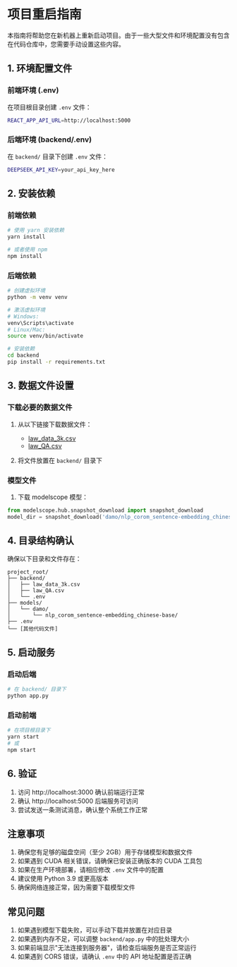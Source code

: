 # 项目重启指南

本指南将帮助您在新机器上重新启动项目。由于一些大型文件和环境配置没有包含在代码仓库中，您需要手动设置这些内容。

## 1. 环境配置文件

### 前端环境 (.env)
在项目根目录创建 `.env` 文件：
```bash
REACT_APP_API_URL=http://localhost:5000
```

### 后端环境 (backend/.env)
在 `backend/` 目录下创建 `.env` 文件：
```bash
DEEPSEEK_API_KEY=your_api_key_here
```

## 2. 安装依赖

### 前端依赖
```bash
# 使用 yarn 安装依赖
yarn install

# 或者使用 npm
npm install
```

### 后端依赖
```bash
# 创建虚拟环境
python -m venv venv

# 激活虚拟环境
# Windows:
venv\Scripts\activate
# Linux/Mac:
source venv/bin/activate

# 安装依赖
cd backend
pip install -r requirements.txt
```

## 3. 数据文件设置

### 下载必要的数据文件
1. 从以下链接下载数据文件：
   - [law_data_3k.csv](your_data_source_link)
   - [law_QA.csv](your_data_source_link)

2. 将文件放置在 `backend/` 目录下

### 模型文件
1. 下载 modelscope 模型：
```python
from modelscope.hub.snapshot_download import snapshot_download
model_dir = snapshot_download('damo/nlp_corom_sentence-embedding_chinese-base', cache_dir='./models')
```

## 4. 目录结构确认
确保以下目录和文件存在：
```
project_root/
├── backend/
│   ├── law_data_3k.csv
│   ├── law_QA.csv
│   └── .env
├── models/
│   └── damo/
│       └── nlp_corom_sentence-embedding_chinese-base/
├── .env
└── [其他代码文件]
```

## 5. 启动服务

### 启动后端
```bash
# 在 backend/ 目录下
python app.py
```

### 启动前端
```bash
# 在项目根目录下
yarn start
# 或
npm start
```

## 6. 验证

1. 访问 http://localhost:3000 确认前端运行正常
2. 确认 http://localhost:5000 后端服务可访问
3. 尝试发送一条测试消息，确认整个系统工作正常

## 注意事项

1. 确保您有足够的磁盘空间（至少 2GB）用于存储模型和数据文件
2. 如果遇到 CUDA 相关错误，请确保已安装正确版本的 CUDA 工具包
3. 如果在生产环境部署，请相应修改 `.env` 文件中的配置
4. 建议使用 Python 3.9 或更高版本
5. 确保网络连接正常，因为需要下载模型文件

## 常见问题

1. 如果遇到模型下载失败，可以手动下载并放置在对应目录
2. 如果遇到内存不足，可以调整 `backend/app.py` 中的批处理大小
3. 如果前端显示"无法连接到服务器"，请检查后端服务是否正常运行
4. 如果遇到 CORS 错误，请确认 `.env` 中的 API 地址配置是否正确 